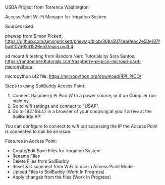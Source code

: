 USDA Project from Torrence Washington 

Access Point Wi-Fi Manager for Irrigation System.

Sources used:

phewap from Simon Pickett: https://github.com/simonprickett/phewap/blob/369a5074eb0ebc2e50e187fba8107d65d1526ea3/main.py#L4

sd mount & testing from Random Nerd Tutorials by Sara Santos: https://randomnerdtutorials.com/raspberry-pi-pico-microsd-card-micropython/

micropython uf2 file: https://micropython.org/download/RPI_PICO/ 

Steps to using SoilBuddy Access Point:
 1. Connect Raspberry Pi Pico W to a power source, or if on Compiler run main.py.
 2. Go to wifi settings and connect to "USAP".
 3. Go to 192.168.4.1 in a browser of your choosing at you'll arrive at the SoilBuddy AP!

You can configure to connect to wifi but accessing the IP the Access Point is connected to can be an issue.

Features in Access Point:
* Create/Edit Save Files for Irrigation System
* Rename Files
* Delete Files from SoilBuddy
* Reset & Disconnect from WiFi to use in Access Point Mode
* Upload Files to SoilBuddy (Work In Progress)
* Apply changes from the files (Work In Progress) 

